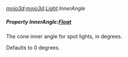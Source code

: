 _[mojo3d](../../modules/mojo3d/mojo3d-module.md):[mojo3d](../../modules/mojo3d/mojo3d-module.md).[Light](../../modules/mojo3d/mojo3d-light.md).InnerAngle_
##### Property InnerAngle:[Float](../../modules/wonkey/wonkey-types-float.md)
The cone inner angle for spot lights, in degrees.

Defaults to 0 degrees.
